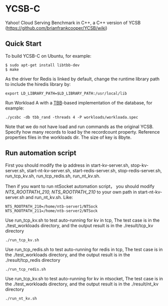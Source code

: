 # YCSB-C

Yahoo! Cloud Serving Benchmark in C++, a C++ version of YCSB (https://github.com/brianfrankcooper/YCSB/wiki)

## Quick Start

To build YCSB-C on Ubuntu, for example:

```
$ sudo apt-get install libtbb-dev
$ make
```

As the driver for Redis is linked by default, change the runtime library path
to include the hiredis library by:

```
export LD_LIBRARY_PATH=$LD_LIBRARY_PATH:/usr/local/lib
```

Run Workload A with a [TBB](https://www.threadingbuildingblocks.org)-based
implementation of the database, for example:
```
./ycsbc -db tbb_rand -threads 4 -P workloads/workloada.spec
```
Note that we do not have load and run commands as the original YCSB. Specify
how many records to load by the recordcount property. Reference properties
files in the workloads dir.  The size of key is 8byte.

## Run automation script

First you should modify the ip address in start-kv-server.sh, stop-kv-server.sh, start-nt-kv-server.sh, start-redis-server.sh, stop-redis-server.sh, run_tcp_kv.sh, run_tcp_redis.sh, run_nt_kv.sh.

Then if you want to run ntSocket automation script， you should modify *NTS_ROOTPATH_210, NTS_ROOTPATH_210* to your own path in start-nt-kv-server.sh and run_nt_kv.sh. Like:

```
NTS_ROOTPATH_210=/home/ntb-server1/NTSock
NTS_ROOTPATH_211=/home/ntb-server2/NTSock
```

Use run_tcp_kv.sh to test auto-running for kv in tcp, The test case is in the ./test_workloads directory, and the output result is in the ./result/tcp_kv directory

```
./run_tcp_kv.sh
```

Use run_tcp_redis.sh to test auto-running for redis in tcp, The test case is in the ./test_workloads directory, and the output result is in the ./result/tcp_redis directory

```
./run_tcp_redis.sh
```

Use run_tcp_kv.sh to test auto-running for kv in ntsocket, The test case is in the ./test_workloads directory, and the output result is in the ./result/nt_kv directory

```
./run_nt_kv.sh
```









